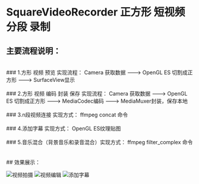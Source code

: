 # SquareVideoRecorder 正方形 短视频 分段 录制<br/>

## 主要流程说明：
<br/>
### 1.方形 视频 预览 实现流程：
Camera 获取数据 ---> OpenGL ES 切割成正方形 ---> SurfaceView显示
<br/><br/>
### 2.方形 视频 编码 封装 保存 实现流程：
Camera 获取数据 ---> OpenGL ES 切割成正方形 ---> MediaCodec编码 ---> MediaMuxer封装，保存本地
<br/><br/>
### 3.n段视频连接 实现方式：
ffmpeg  concat 命令
<br/><br/>
### 4.添加字幕 实现方式：
OpenGL ES纹理贴图
<br/><br/>
### 5.音乐混合（背景音乐和录音混合）实现方式：
ffmpeg  filter_complex 命令
<br/><br/><br/>
## 效果展示：
<br/>

![视频拍摄](/demo_pic/4.png "视频拍摄")
![视频编辑](/demo_pic/4.png "视频编辑")
![添加字幕](/demo_pic/4.png "添加字幕") 

